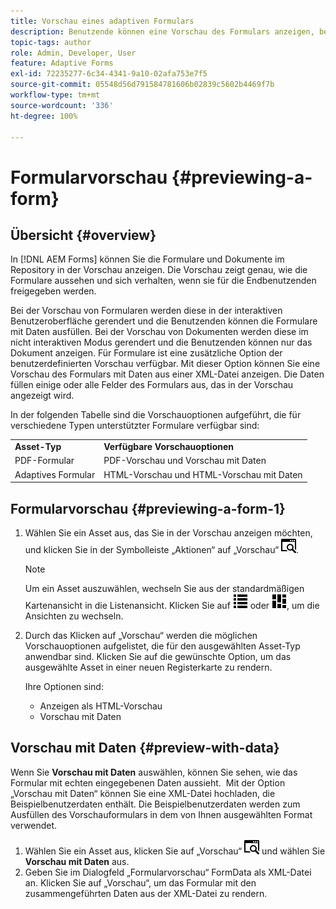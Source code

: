```yaml
---
title: Vorschau eines adaptiven Formulars
description: Benutzende können eine Vorschau des Formulars anzeigen, bevor es veröffentlicht oder aktiviert wird, um sicherzustellen, dass es den Erwartungen entspricht. Die Vorschauoptionen können je nach unterstützten Formulartypen variieren.
topic-tags: author
role: Admin, Developer, User
feature: Adaptive Forms
exl-id: 72235277-6c34-4341-9a10-02afa753e7f5
source-git-commit: 05548d56d791584781606b02839c5602b4469f7b
workflow-type: tm+mt
source-wordcount: '336'
ht-degree: 100%

---
```


# Formularvorschau {#previewing-a-form}

## Übersicht {#overview}

In [!DNL AEM Forms] können Sie die Formulare und Dokumente im Repository in der Vorschau anzeigen. Die Vorschau zeigt genau, wie die Formulare aussehen und sich verhalten, wenn sie für die Endbenutzenden freigegeben werden.

Bei der Vorschau von Formularen werden diese in der interaktiven Benutzeroberfläche gerendert und die Benutzenden können die Formulare mit Daten ausfüllen. Bei der Vorschau von Dokumenten werden diese im nicht interaktiven Modus gerendert und die Benutzenden können nur das Dokument anzeigen. Für Formulare ist eine zusätzliche Option der benutzerdefinierten Vorschau verfügbar. Mit dieser Option können Sie eine Vorschau des Formulars mit Daten aus einer XML-Datei anzeigen. Die Daten füllen einige oder alle Felder des Formulars aus, das in der Vorschau angezeigt wird.

In der folgenden Tabelle sind die Vorschauoptionen aufgeführt, die für verschiedene Typen unterstützter Formulare verfügbar sind:

<table>
 <tbody>
  <tr>
   <td><strong>Asset-Typ</strong><br /> </td>
   <td><strong>Verfügbare Vorschauoptionen</strong><br /> </td>
  </tr>
  <!--<tr>
   <td>Document</td>
   <td>PDF preview</td>
  </tr>-->
  <tr>
   <td>PDF-Formular</td>
   <td>PDF-Vorschau und Vorschau mit Daten<br /> </td>
  </tr>
  <tr>
   <td>Adaptives Formular</td>
   <td>HTML-Vorschau und HTML-Vorschau mit Daten</td>
  </tr>
  <!--<tr>
   <td>Form Template</td>
   <td>PDF preview, PDF preview with Data, HTML preview, HTML preview with Data<br /> </td>
  </tr>-->
 </tbody>
</table>

## Formularvorschau {#previewing-a-form-1}

1. Wählen Sie ein Asset aus, das Sie in der Vorschau anzeigen möchten, und klicken Sie in der Symbolleiste „Aktionen“ auf „Vorschau“ ![aem6forms_preview](assets/aem6forms_preview.png).

   >[!NOTE]
   >
   >Um ein Asset auszuwählen, wechseln Sie aus der standardmäßigen Kartenansicht in die Listenansicht. Klicken Sie auf ![aem6forms_viewlist](assets/aem6forms_viewlist.png) oder ![aem6forms_viewcard](assets/aem6forms_viewcard.png), um die Ansichten zu wechseln.

1. Durch das Klicken auf „Vorschau“ werden die möglichen Vorschauoptionen aufgelistet, die für den ausgewählten Asset-Typ anwendbar sind. Klicken Sie auf die gewünschte Option, um das ausgewählte Asset in einer neuen Registerkarte zu rendern.

   Ihre Optionen sind:

   * Anzeigen als HTML-Vorschau
   * Vorschau mit Daten
     <!--* Preview as PDF (available for form templates)-->

## Vorschau mit Daten {#preview-with-data}

Wenn Sie **Vorschau mit Daten** auswählen, können Sie sehen, wie das Formular mit echten eingegebenen Daten aussieht.  Mit der Option „Vorschau mit Daten“ können Sie eine XML-Datei hochladen, die Beispielbenutzerdaten enthält. Die Beispielbenutzerdaten werden zum Ausfüllen des Vorschauformulars in dem von Ihnen ausgewählten Format verwendet.

1. Wählen Sie ein Asset aus, klicken Sie auf „Vorschau“ ![aem6forms_preview](assets/aem6forms_preview.png) und wählen Sie **Vorschau mit Daten** aus.
1. Geben Sie im Dialogfeld „Formularvorschau“ FormData als XML-Datei an. Klicken Sie auf „Vorschau“, um das Formular mit den zusammengeführten Daten aus der XML-Datei zu rendern.
